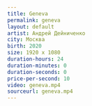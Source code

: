 ```yaml
---
title: Geneva
permalink: geneva
layout: default
artist: Андрей Дейниченко
city: Москва
birth: 2020
size: 1920 x 1080
duration-hours: 24
duration-minutes: 0
duration-seconds: 0
price-per-second: 10
video: geneva.mp4
sourceurl: geneva.mp4
---
```

